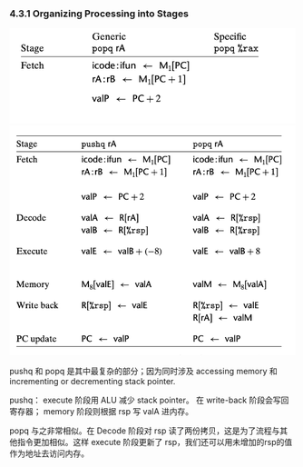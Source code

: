### 4.3.1 Organizing Processing into Stages

![](2022-11-04-10-20-59.png)
![](2022-11-04-10-21-17.png)

pushq 和 popq 是其中最复杂的部分；因为同时涉及 accessing memory 和 incrementing or decrementing stack pointer.

pushq：
execute 阶段用 ALU 减少 stack pointer。 在 write-back 阶段会写回寄存器； memory 阶段则根据 rsp 写 valA 进内存。

popq 与之非常相似。在 Decode 阶段对 rsp 读了两份拷贝，这是为了流程与其他指令更加相似。这样 execute 阶段更新了 rsp，我们还可以用未增加的rsp的值作为地址去访问内存。
